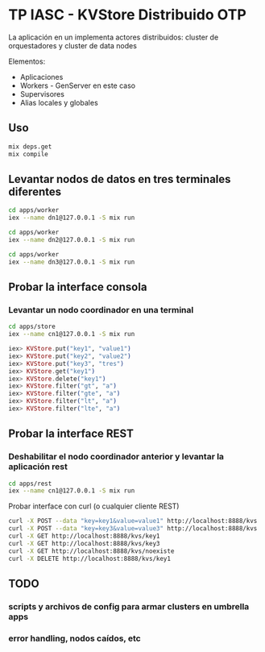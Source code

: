 # TP IASC - KVStore Distribuido OTP

La aplicación en un implementa actores distribuidos: cluster de orquestadores y cluster de data nodes

Elementos:

* Aplicaciones
* Workers - GenServer en este caso
* Supervisores
* Alias locales y globales

## Uso

```bash
mix deps.get 
mix compile
```

## Levantar nodos de datos en tres terminales diferentes 

```bash
cd apps/worker 
iex --name dn1@127.0.0.1 -S mix run
```

```bash
cd apps/worker 
iex --name dn2@127.0.0.1 -S mix run
```

```bash
cd apps/worker 
iex --name dn3@127.0.0.1 -S mix run
```

## Probar la interface consola 

### Levantar un nodo coordinador en una terminal 

```bash
cd apps/store
iex --name cn1@127.0.0.1 -S mix run
```

```elixir
iex> KVStore.put("key1", "value1")
iex> KVStore.put("key2", "value2")
iex> KVStore.put("key3", "tres")
iex> KVStore.get("key1")
iex> KVStore.delete("key1")
iex> KVStore.filter("gt", "a")
iex> KVStore.filter("gte", "a")
iex> KVStore.filter("lt", "a")
iex> KVStore.filter("lte", "a")
```

## Probar la interface REST

### Deshabilitar el nodo coordinador anterior y levantar la aplicación rest 

```bash
cd apps/rest
iex --name cn1@127.0.0.1 -S mix run
```
Probar interface con curl (o cualquier cliente REST)

```bash
curl -X POST --data "key=key1&value=value1" http://localhost:8888/kvs
curl -X POST --data "key=key3&value=value3" http://localhost:8888/kvs
curl -X GET http://localhost:8888/kvs/key1
curl -X GET http://localhost:8888/kvs/key3
curl -X GET http://localhost:8888/kvs/noexiste
curl -X DELETE http://localhost:8888/kvs/key1
```

## TODO 

### scripts y archivos de config para armar clusters en umbrella apps
### error handling, nodos caídos, etc

